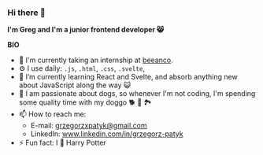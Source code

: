 ### Hi there 👋

__I'm Greg and I'm a junior frontend developer 😸__

__BIO__
- 🏢 I'm currently taking an internship at [beeanco](https://beeanco.com). 
- ⚙️ I use daily: `.js`, `.html`, `.css`, `.svelte`,
- 🌱 I’m currently learning React and Svelte, and absorb anything new about JavaScript along the way 😺
- 🐶 I am passionate about dogs, so whenever I'm not coding, I'm spending some quality time with my doggo 🐕 🌲 🏞️ 
- 📫 How to reach me: 
  + E-mail: grzegorzxpatyk@gmail.com
  + LinkedIn:  www.linkedin.com/in/grzegorz-patyk
- ⚡ Fun fact: I 🖤 Harry Potter 

<!--
**grzegorzp4tyk/grzegorzp4tyk** is a ✨ _special_ ✨ repository because its `README.md` (this file) appears on your GitHub profile.

Here are some ideas to get you started:

- 🔭 I’m currently working on ...
- 🌱 I’m currently learning ...
- 👯 I’m looking to collaborate on ...
- 🤔 I’m looking for help with ...
- 💬 Ask me about ...
- 📫 How to reach me: ...
- 😄 Pronouns: ...
- ⚡ Fun fact: ...
-->
